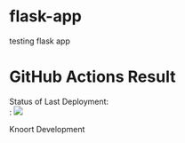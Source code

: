 # flask-app
testing flask app

# GitHub Actions Result

Status of Last Deployment: <br>:
<img src="https://github.com/Knoort/flask-app/.github/workflows/Flask-app-workflow/badge.svg?branch=main"><br>

Knoort Development
